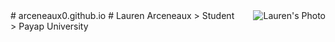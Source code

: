 <img src="https://media.licdn.com/dms/image/D5603AQEHbvuETdKhgg/profile-displayphoto-shrink_400_400/0/1690439253858?e=1703721600&v=beta&t=xThkkMDRnJjK9cBPO2jR2Os4tp_30JtQDK6UMtmBy-E" alt="Lauren's Photo" align="right"/>
# arceneaux0.github.io
# Lauren Arceneaux 
> Student <br/>
> Payap University
